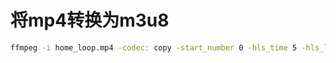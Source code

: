 # 将mp4转换为m3u8

```sh
ffmpeg -i home_loop.mp4 -codec: copy -start_number 0 -hls_time 5 -hls_list_size 0 -f hls home_loop/home_loop.m3u8
```